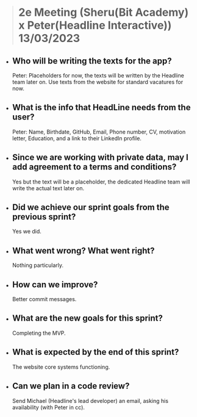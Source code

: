> # **2e Meeting (Sheru(Bit Academy) x Peter(Headline Interactive)) 13/03/2023**
- ## **Who will be writing the texts for the app?**
  Peter: Placeholders for now, the texts will be written by the Headline team later on. Use texts from the website for standard vacatures for now.
- ## **What is the info that HeadLine needs from the user?**
  Peter: Name, Birthdate, GitHub, Email, Phone number, CV, motivation letter, Education, and a link to their  LinkedIn profile.
- ## **Since we are working with private data, may I add agreement to a terms and conditions?**
  Yes but the text will be a placeholder, the dedicated Headline team will write the actual text later on.
- ## **Did we achieve our sprint goals from the previous sprint?**
  Yes we did.
- ## **What went wrong? What went right?**
  Nothing particularly.
- ## **How can we improve?**
  Better commit messages.
- ## **What are the new goals for this sprint?**
  Completing the MVP.
- ## **What is expected by the end of this sprint?**
  The website core systems functioning.
- ## **Can we plan in a code review?**
  Send Michael (Headline's lead developer) an email, asking his availability (with Peter in cc).
